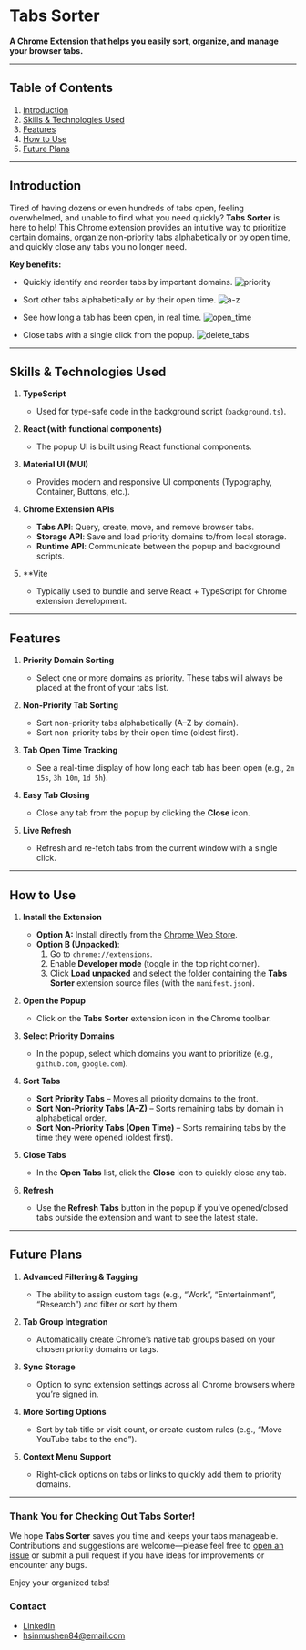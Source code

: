 # Tabs Sorter

**A Chrome Extension that helps you easily sort, organize, and manage your browser tabs.**

---

## Table of Contents

1. [Introduction](#introduction)
2. [Skills & Technologies Used](#skills--technologies-used)
3. [Features](#features)
4. [How to Use](#how-to-use)
5. [Future Plans](#future-plans)

---

## Introduction

Tired of having dozens or even hundreds of tabs open, feeling overwhelmed, and unable to find what you need quickly? **Tabs Sorter** is here to help! This Chrome extension provides an intuitive way to prioritize certain domains, organize non-priority tabs alphabetically or by open time, and quickly close any tabs you no longer need.

**Key benefits:**

- Quickly identify and reorder tabs by important domains.
  ![priority](https://github.com/user-attachments/assets/db45f781-d4ec-4e42-a80c-15220e868523)

- Sort other tabs alphabetically or by their open time.
  ![a-z](https://github.com/user-attachments/assets/e3d05333-b750-4f2c-8cf2-244f69615792)

- See how long a tab has been open, in real time.
  ![open_time](https://github.com/user-attachments/assets/08fc2187-f9e0-4994-939e-cf030ff08bcf)

- Close tabs with a single click from the popup.
![delete_tabs](https://github.com/user-attachments/assets/2e14cea7-1367-4988-b3e9-bc5cdd782e8f)


---

## Skills & Technologies Used

1. **TypeScript**

   - Used for type-safe code in the background script (`background.ts`).

2. **React (with functional components)**

   - The popup UI is built using React functional components.

3. **Material UI (MUI)**

   - Provides modern and responsive UI components (Typography, Container, Buttons, etc.).

4. **Chrome Extension APIs**

   - **Tabs API**: Query, create, move, and remove browser tabs.
   - **Storage API**: Save and load priority domains to/from local storage.
   - **Runtime API**: Communicate between the popup and background scripts.

5. **Vite

   - Typically used to bundle and serve React + TypeScript for Chrome extension development.

---

## Features

1. **Priority Domain Sorting**

   - Select one or more domains as priority. These tabs will always be placed at the front of your tabs list.

2. **Non-Priority Tab Sorting**

   - Sort non-priority tabs alphabetically (A–Z by domain).
   - Sort non-priority tabs by their open time (oldest first).

3. **Tab Open Time Tracking**

   - See a real-time display of how long each tab has been open (e.g., `2m 15s`, `3h 10m`, `1d 5h`).

4. **Easy Tab Closing**

   - Close any tab from the popup by clicking the **Close** icon.

5. **Live Refresh**
   - Refresh and re-fetch tabs from the current window with a single click.

---

## How to Use

1. **Install the Extension**  
   - **Option A:** Install directly from the [Chrome Web Store](https://chromewebstore.google.com/detail/tabs-sorter/jaffcpjmpphlkpehdifhdbfdoeimdmhl).  
   - **Option B (Unpacked)**:  
     1. Go to `chrome://extensions`.  
     2. Enable **Developer mode** (toggle in the top right corner).  
     3. Click **Load unpacked** and select the folder containing the **Tabs Sorter** extension source files (with the `manifest.json`).  

2. **Open the Popup**  
   - Click on the **Tabs Sorter** extension icon in the Chrome toolbar.

3. **Select Priority Domains**  
   - In the popup, select which domains you want to prioritize (e.g., `github.com`, `google.com`).

4. **Sort Tabs**  
   - **Sort Priority Tabs** – Moves all priority domains to the front.  
   - **Sort Non-Priority Tabs (A–Z)** – Sorts remaining tabs by domain in alphabetical order.  
   - **Sort Non-Priority Tabs (Open Time)** – Sorts remaining tabs by the time they were opened (oldest first).

5. **Close Tabs**  
   - In the **Open Tabs** list, click the **Close** icon to quickly close any tab.

6. **Refresh**  
   - Use the **Refresh Tabs** button in the popup if you’ve opened/closed tabs outside the extension and want to see the latest state.

---

## Future Plans

1. **Advanced Filtering & Tagging**

   - The ability to assign custom tags (e.g., “Work”, “Entertainment”, “Research”) and filter or sort by them.

2. **Tab Group Integration**

   - Automatically create Chrome’s native tab groups based on your chosen priority domains or tags.

3. **Sync Storage**

   - Option to sync extension settings across all Chrome browsers where you’re signed in.

4. **More Sorting Options**

   - Sort by tab title or visit count, or create custom rules (e.g., “Move YouTube tabs to the end”).

5. **Context Menu Support**
   - Right-click options on tabs or links to quickly add them to priority domains.

---

### Thank You for Checking Out **Tabs Sorter**!

We hope **Tabs Sorter** saves you time and keeps your tabs manageable. Contributions and suggestions are welcome—please feel free to [open an issue](#) or submit a pull request if you have ideas for improvements or encounter any bugs.

Enjoy your organized tabs!


### Contact
 * [LinkedIn](https://www.linkedin.com/in/hsin-mu-shen/)
 * <hsinmushen84@email.com>
